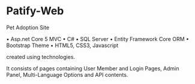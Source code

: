 # Patify-Web
Pet Adoption Site

• Asp.net Core 5 MVC • C# • SQL Server • Entity Framework Core ORM • Bootstrap Theme • HTML5, CSS3, Javascript

created using technologies.

It consists of pages containing User Member and Login Pages, Admin Panel, Multi-Language Options and API contents.
